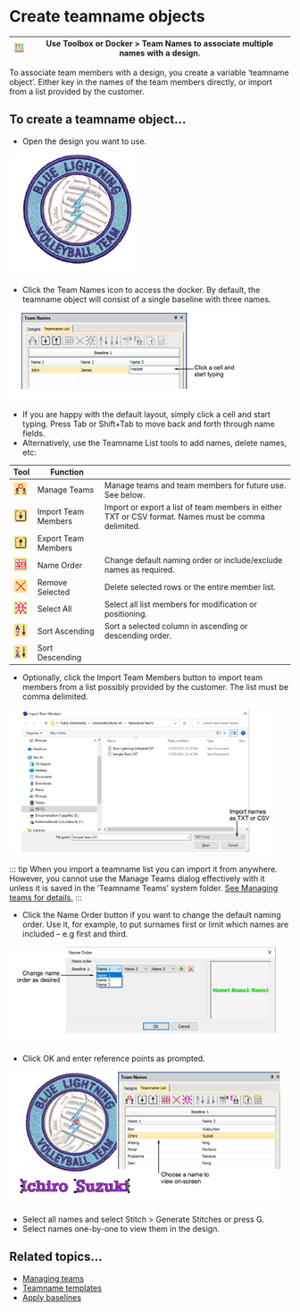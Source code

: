 # Create teamname objects

| ![TeamNames.png](assets/TeamNames.png) | Use Toolbox or Docker > Team Names to associate multiple names with a design. |
| -------------------------------------- | ----------------------------------------------------------------------------- |

To associate team members with a design, you create a variable ‘teamname object’. Either key in the names of the team members directly, or import from a list provided by the customer.

## To create a teamname object...

- Open the design you want to use.

![TeamNames1.png](assets/TeamNames1.png)

- Click the Team Names icon to access the docker. By default, the teamname object will consist of a single baseline with three names.

![lettering_names00002.png](assets/lettering_names00002.png)

- If you are happy with the default layout, simply click a cell and start typing. Press Tab or Shift+Tab to move back and forth through name fields.
- Alternatively, use the Teamname List tools to add names, delete names, etc:

| Tool                                             | Function            |                                                                                                     |
| ------------------------------------------------ | ------------------- | --------------------------------------------------------------------------------------------------- |
| ![ManageTeams.png](assets/ManageTeams.png)       | Manage Teams        | Manage teams and team members for future use. See below.                                            |
| ![ImportMembers.png](assets/ImportMembers.png)   | Import Team Members | Import or export a list of team members in either TXT or CSV format. Names must be comma delimited. |
| ![ExportMembers.png](assets/ExportMembers.png)   | Export Team Members |                                                                                                     |
| ![NameOrder.png](assets/NameOrder.png)           | Name Order          | Change default naming order or include/exclude names as required.                                   |
| ![Remove.png](assets/Remove.png)                 | Remove Selected     | Delete selected rows or the entire member list.                                                     |
| ![SelectAll.png](assets/SelectAll.png)           | Select All          | Select all list members for modification or positioning.                                            |
| ![SortAscending.png](assets/SortAscending.png)   | Sort Ascending      | Sort a selected column in ascending or descending order.                                            |
| ![SortDescending.png](assets/SortDescending.png) | Sort Descending     |                                                                                                     |

- Optionally, click the Import Team Members button to import team members from a list possibly provided by the customer. The list must be comma delimited.

![ImportTeamMembers.png](assets/ImportTeamMembers.png)

::: tip
When you import a teamname list you can import it from anywhere. However, you cannot use the Manage Teams dialog effectively with it unless it is saved in the ‘Teamname Teams’ system folder. [See Managing teams for details.](Managing_teams)
:::

- Click the Name Order button if you want to change the default naming order. Use it, for example, to put surnames first or limit which names are included – e.g first and third.

![NameOrder00007.png](assets/NameOrder00007.png)

- Click OK and enter reference points as prompted.

![TeamNames4.png](assets/TeamNames4.png)

- Select all names and select Stitch > Generate Stitches or press G.
- Select names one-by-one to view them in the design.

## Related topics...

- [Managing teams](Managing_teams)
- [Teamname templates](Teamname_templates)
- [Apply baselines](../lettering_create/Apply_baselines)
